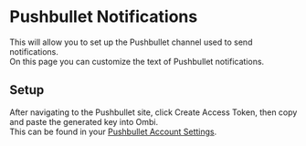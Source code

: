 # Pushbullet Notifications

This will allow you to set up the Pushbullet channel used to send notifications.  
On this page you can customize the text of Pushbullet notifications.

## Setup

After navigating to the Pushbullet site, click Create Access Token, then copy and paste the generated key into Ombi.  
This can be found in your [Pushbullet Account Settings](https://www.pushbullet.com/#settings/account).
